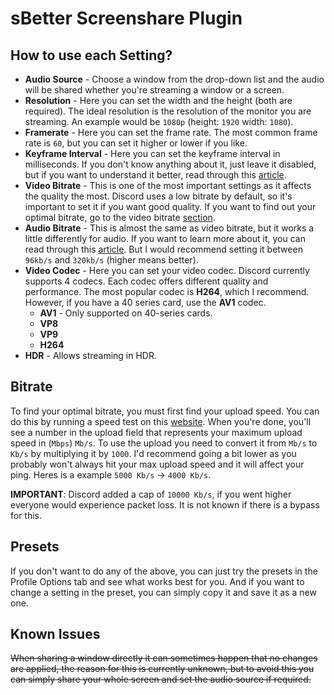 # sBetter Screenshare Plugin

## How to use each Setting?

-   **Audio Source** - Choose a window from the drop-down list and the audio will be shared whether you're streaming a window or a screen.
-   **Resolution** - Here you can set the width and the height (both are required). The ideal resolution is the resolution of the monitor you are streaming. An example would be `1080p` (height: `1920` width: `1080`).
-   **Framerate** - Here you can set the frame rate. The most common frame rate is `60`, but you can set it higher or lower if you like.
-   **Keyframe Interval** - Here you can set the keyframe interval in milliseconds. If you don't know anything about it, just leave it disabled, but if you want to understand it better, read through this [article](https://filmora.wondershare.com/video-editing/keyframe-interval-obs.html).
-   **Video Bitrate** - This is one of the most important settings as it affects the quality the most. Discord uses a low bitrate by default, so it's important to set it if you want good quality. If you want to find out your optimal bitrate, go to the video bitrate [section](https://github.com/Vendicated/Vencord/tree/main/src/plugins/betterScreenshare#video-bitrate).
-   **Audio Bitrate** - This is almost the same as video bitrate, but it works a little differently for audio. If you want to learn more about it, you can read through this [article](https://www.adobe.com/creativecloud/video/discover/audio-bitrate.html). But I would recommend setting it between `96kb/s` and `320kb/s` (higher means better).
-   **Video Codec** - Here you can set your video codec. Discord currently supports 4 codecs. Each codec offers different quality and performance. The most popular codec is **H264**, which I recommend. However, if you have a 40 series card, use the **AV1** codec.
    -   **AV1** - Only supported on 40-series cards.
    -   **VP8**
    -   **VP9**
    -   **H264**
-   **HDR** - Allows streaming in HDR.

## Bitrate

To find your optimal bitrate, you must first find your upload speed. You can do this by running a speed test on this [website](https://www.speedtest.net/). When you're done, you'll see a number in the upload field that represents your maximum upload speed in (`Mbps`) `Mb/s`. To use the upload you need to convert it from `Mb/s` to `Kb/s` by multiplying it by `1000`. I'd recommend going a bit lower as you probably won't always hit your max upload speed and it will affect your ping. Heres is a example `5000 Kb/s` -> `4000 Kb/s`.

**IMPORTANT**: Discord added a cap of `10000 Kb/s`, if you went higher everyone would experience packet loss. It is not known if there is a bypass for this.

## Presets

If you don't want to do any of the above, you can just try the presets in the Profile Options tab and see what works best for you. And if you want to change a setting in the preset, you can simply copy it and save it as a new one.

## Known Issues

~~When sharing a window directly it can sometimes happen that no changes are applied, the reason for this is currently unknown, but to avoid this you can simply share your whole screen and set the audio source if required.~~
